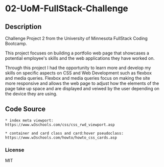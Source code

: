 # 02-UoM-FullStack-Challenge

## Description
Challenge Project 2 from the University of Minnesota FullStack Coding Bootcamp.

This project focuses on building a portfolio web page that showcases a potential employee's skills and the web applications they have worked on. 

Through this project I had the opportunity to learn more and develop my skills on specific aspects on CSS and Web Development such as flexbox and media queries. Flexbox and media queries focus on making the site more responsive and allows the web page to adjust how the elements of the page take up space and are displayed and veiwed by the user depending on the device they are using. 

## Code Source
    * index meta viewport: https://www.w3schools.com/css/css_rwd_viewport.asp

    * container and card class and card:hover pseudoclass: https://www.w3schools.com/howto/howto_css_cards.asp
    

### License
MIT